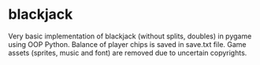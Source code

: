 # blackjack
Very basic implementation of blackjack (without splits, doubles) in pygame using OOP Python. 
Balance of player chips is saved in save.txt file.
Game assets (sprites, music and font) are removed due to uncertain copyrights.
